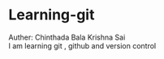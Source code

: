 # Learning-git
Auther: Chinthada Bala Krishna Sai 
<br>
I am learning git , github and version control 
